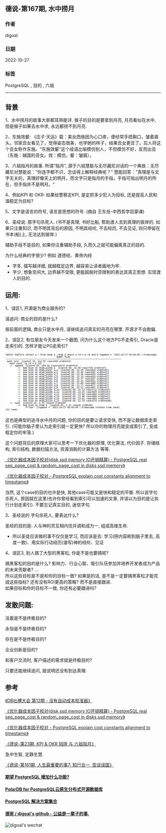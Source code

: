 ## 德说-第167期, 水中捞月      
            
### 作者            
digoal            
            
### 日期            
2022-10-27            
            
### 标签            
PostgreSQL , 目的 , 六祖        
            
----            
            
## 背景    
  
1、水中捞月的故事大家都耳熟能详. 猴子的目的是要拿到月亮, 月亮看似在水中, 但是猴子如果去水中求, 永远都捞不到月亮.    
  
2、东施效颦: 《庄子·天运》载：美女西施因为心口疼，便经常手捂胸口，皱着眉头。邻家丑女看见了，觉得姿态很美，也学她的样子，结果丑女更丑了。后人将这个丑女称作东施。“东施效颦”这个成语比喻模仿别人，不但模仿不好，反而出丑（东施：越国的丑女。效：模仿。颦：皱眉）。  
  
3、六祖指月的故事. 所谓“指月”, 源于六祖慧能与无尽藏尼对话的一个典故：无尽藏尼对慧能说：”你连字都不识，怎谈得上解释经典呢？“   慧能回答：”真理是与文字无关的，真理好像天上的明月，而文字只是指月的手指，手指可指出明月的所在，但手指并不是明月。“     
    
4、例如KPI 和 OKR: 如果给警察定KPI, 是定抓多少犯人为目标, 还是提高人民和谐稳定为目标?    
  
5、文字是语言的符号, 语言是思想的符号.  (摘自 王东岳-中西哲学启蒙课)    
  
6、圣经说: 那字句杀死人.  (书不是真理, 书好比船, 帮助渡人去到真理的彼岸的.  如果只注重知识, 而不明其背后的原因, 不明其经纶, 不去经历, 不去见证, 则只停留在书本(船)上, 无法达到彼岸.)     
  
辅助手段不是目的, 如果你注重辅助手段, 久而久之就可能偏离真正的目的.    
  
  
为什么经典的字很少? 例如 道德经、黄帝内经  
- 字多, 描写越详细, 就越框定边界, 越容易让读者画地为牢.   
- 字少, 想象空间大, 边界越不受限, 更能超脱时空限制的表达其真正思想. 实现渡人的目的.   
  
  
## 运用:  
  
1、误区1, 开源是为商业服务的?   
  
请追问: 商业的目的是什么?   
  
按前面的逻辑, 商业只是水中月, 请继续追问真实的月亮在哪里. 开源才不会跑偏.     
  
2、误区2, 有位朋友今天发来一个截图, 问为什么这个地方PG不走索引, Oracle是走索引的. 怎样才能让PG走索引?    
  
![pic](20221027_01_pic_001.png)    
  
这也是典型的追寻水中月的问题, 你的目的是要让请求变快, 而不是让数据库走索引. (可能你脑子里认为走索引就一定更快? 所以你的物理月亮就变成索引了, 变成框定你的牢笼.)  
  
这个问题背后的原理大家可以思考一下优化器的原理, 优化算法, 代价因子. 存储结构, 索引结构, 数据扫描方法, 资源消耗的计算方法 等等.    
  
[《优化器成本因子校对(disk,ssd,memory IO开销精算) - PostgreSQL real seq_page_cost & random_page_cost in disks,ssd,memory》](../201404/20140423_01.md)    
  
[《优化器成本因子校对 - PostgreSQL explain cost constants alignment to timestamp》](../201311/20131126_03.md)    
  
当然, 这个case的目的也许是快, 其他case可能又是快和稳定的平衡. 所以说字句杀死人, 原因就在这里(也许你曾经看到索引可以加速的文章, 并误以为目的是让执行计划走索引). 不要忘记真实目的, 迷信字句.   
  
3、圣经说的 字句杀死人, 要表达什么?   
  
圣经的目的是: 人与神的灵互相内住并调和成为一, 组成高维生命.    
- 所以圣徒应该做的事不仅仅是学习, 而应该是去: 学习(把内容刷到脑子里去, 高度一致)、用实际行动经历(谱写)神的经纶、见证 
  
4、误区3, 别人搞了大型的黑客松, 你是不是也要搞呢?   
  
搞黑客松的目的是什么? 影响力、行业心智、吸引队伍参加并培养开发者成为产品的未来贡献者? ...   
所以这些目标是不是和你的目标一致? 如果是的话, 是不是一定要搞黑客松才能完成这些指标? 还有没有ROI更高的策略? 而不是直接跟进.    
如果目标和你的目标不一致, 你还有必要跟进吗?  
  
## 发散问题:   
活着是不是终极目的?   
  
永恒是不是终极目的?   
  
存在是不是终极目的?   
  
企业创新是目的?   
  
和客户交流时, 客户描述的需求就是终极目的?    
  
只要还能继续追问, 就说明还没有到达真理.    
  
## 参考  
[《DB吐槽大会,第12期 - 没有自动成本校准器》](../202108/20210830_03.md)    
  
[《优化器成本因子校对(disk,ssd,memory IO开销精算) - PostgreSQL real seq_page_cost & random_page_cost in disks,ssd,memory》](../201404/20140423_01.md)    
  
[《优化器成本因子校对 - PostgreSQL explain cost constants alignment to timestamp》](../201311/20131126_03.md)    
  
[《德说-第23期, KPI & OKR 陷阱 与 六祖指月》](../202108/20210827_01.md)    
  
急中生智, 定静生慧.    
  
[《德说-第161期, 人生最重要的事7: 知行合一, 空谈误国》](../202210/20221021_01.md)    
  
  
  
#### [期望 PostgreSQL 增加什么功能?](https://github.com/digoal/blog/issues/76 "269ac3d1c492e938c0191101c7238216")
  
  
#### [PolarDB for PostgreSQL云原生分布式开源数据库](https://github.com/ApsaraDB/PolarDB-for-PostgreSQL "57258f76c37864c6e6d23383d05714ea")
  
  
#### [PostgreSQL 解决方案集合](https://yq.aliyun.com/topic/118 "40cff096e9ed7122c512b35d8561d9c8")
  
  
#### [德哥 / digoal's github - 公益是一辈子的事.](https://github.com/digoal/blog/blob/master/README.md "22709685feb7cab07d30f30387f0a9ae")
  
  
![digoal's wechat](../pic/digoal_weixin.jpg "f7ad92eeba24523fd47a6e1a0e691b59")
  
